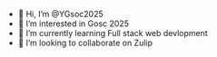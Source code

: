 - 👋 Hi, I’m @YGsoc2025
- 👀 I’m interested in Gosc 2025
- 🌱 I’m currently learning Full stack web devlopment
- 💞️ I’m looking to collaborate on Zulip

<!---
YGsoc2025/YGsoc2025 is a ✨ special ✨ repository because its `README.md` (this file) appears on your GitHub profile.
You can click the Preview link to take a look at your changes.
--->
